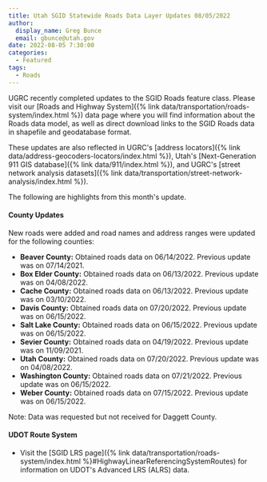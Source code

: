 ```yaml
---
title: Utah SGID Statewide Roads Data Layer Updates 08/05/2022
author:
  display_name: Greg Bunce
  email: gbunce@utah.gov
date: 2022-08-05 7:30:00
categories:
  - Featured
tags:
  - Roads
---
```


UGRC recently completed updates to the SGID Roads feature class. Please visit our [Roads and Highway System]({% link data/transportation/roads-system/index.html %}) data page where you will find information about the Roads data model, as well as direct download links to the SGID Roads data in shapefile and geodatabase format.

These updates are also reflected in UGRC's [address locators]({% link data/address-geocoders-locators/index.html %}), Utah's [Next-Generation 911 GIS database]({% link data/911/index.html %}), and UGRC's [street network analysis datasets]({% link data/transportation/street-network-analysis/index.html %}).

The following are highlights from this month's update.

#### County Updates

New roads were added and road names and address ranges were updated for the following counties:

- **Beaver County:** Obtained roads data on 06/14/2022. Previous update was on 07/14/2021.
- **Box Elder County:** Obtained roads data on 06/13/2022. Previous update was on 04/08/2022.
- **Cache County:** Obtained roads data on 06/13/2022. Previous update was on 03/10/2022.
- **Davis County:** Obtained roads data on 07/20/2022. Previous update was on 06/15/2022.
- **Salt Lake County:** Obtained roads data on 06/15/2022. Previous update was on 06/15/2022.
- **Sevier County:** Obtained roads data on 04/19/2022. Previous update was on 11/09/2021.
- **Utah County:** Obtained roads data on 07/20/2022. Previous update was on 04/08/2022.
- **Washington County:** Obtained roads data on 07/21/2022. Previous update was on 06/15/2022.
- **Weber County:** Obtained roads data on 07/15/2022. Previous update was on 06/15/2022.

Note: Data was requested but not received for Daggett County.

#### UDOT Route System

- Visit the [SGID LRS page]({% link data/transportation/roads-system/index.html %}#HighwayLinearReferencingSystemRoutes) for information on UDOT's Advanced LRS (ALRS) data.
